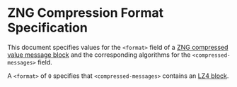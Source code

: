 # ZNG Compression Format Specification

This document specifies values for the `<format>` field of a
[ZNG compressed value message block](zng.md#312-compressed-value-message-block)
and the corresponding algorithms for the `<compressed-messages>` field.

A `<format>` of `0` specifies that `<compressed-messages>` contains an
[LZ4 block](https://github.com/lz4/lz4/blob/master/doc/lz4_Block_format.md).
